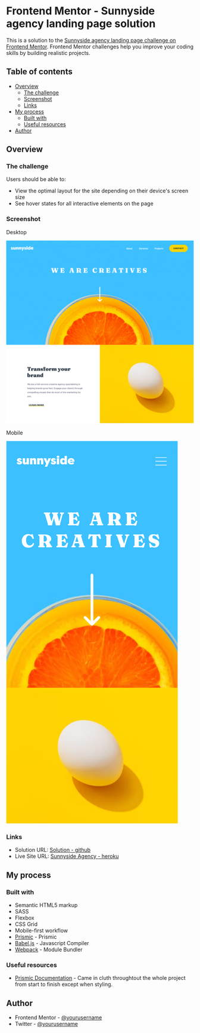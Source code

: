 # Frontend Mentor - Sunnyside agency landing page solution

This is a solution to the [Sunnyside agency landing page challenge on Frontend Mentor](https://www.frontendmentor.io/challenges/sunnyside-agency-landing-page-7yVs3B6ef). Frontend Mentor challenges help you improve your coding skills by building realistic projects.

## Table of contents

- [Overview](#overview)
  - [The challenge](#the-challenge)
  - [Screenshot](#screenshot)
  - [Links](#links)
- [My process](#my-process)
  - [Built with](#built-with)
  - [Useful resources](#useful-resources)
- [Author](#author)

## Overview

### The challenge

Users should be able to:

- View the optimal layout for the site depending on their device's screen size
- See hover states for all interactive elements on the page

### Screenshot

Desktop

![](./screenshorts/screenshot_1440.png)

Mobile

![](./screenshorts/screenshot_375.png)

### Links

- Solution URL: [Solution - github](https://github.com/serfoll/sunnyside-agency)
- Live Site URL: [Sunnyside Agency - heroku](https://sunnyside-ag3ncy.herokuapp.com/)

## My process

### Built with

- Semantic HTML5 markup
- SASS
- Flexbox
- CSS Grid
- Mobile-first workflow
- [Prismic](https://prismic.io/) - Prismic
- [Babel.js](https://babeljs.io/) - Javascript Compiler
- [Webpack](webpack.js.org/) - Module Bundler

### Useful resources

- [Prismic Documentation](https://prismic.io/docs) - Came in cluth throughtout the whole project from start to finish except when styling.

## Author

- Frontend Mentor - [@yourusername](https://www.frontendmentor.io/profile/serfoll)
- Twitter - [@yourusername](https://www.twitter.com/sergio_fol)

